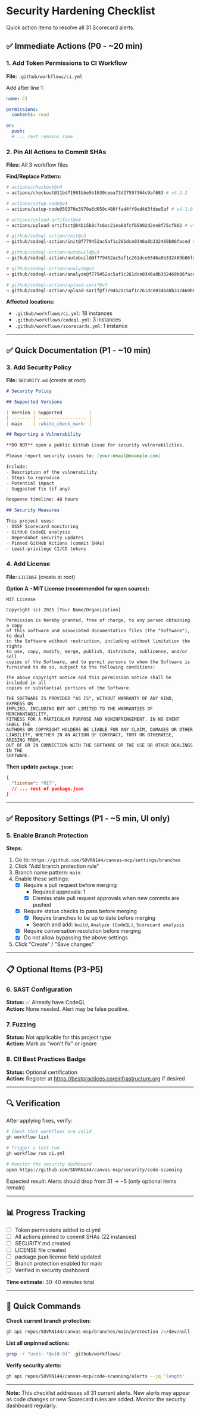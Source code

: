 # Security Hardening Checklist

Quick action items to resolve all 31 Scorecard alerts.

## ✅ Immediate Actions (P0 - ~20 min)

### 1. Add Token Permissions to CI Workflow
**File:** `.github/workflows/ci.yml`

Add after line 1:
```yaml
name: CI

permissions:
  contents: read

on:
  push:
  # ... rest remains same
```

### 2. Pin All Actions to Commit SHAs
**Files:** All 3 workflow files

**Find/Replace Pattern:**
```bash
# actions/checkout@v4
→ actions/checkout@11bd71901bbe5b1630ceea73d27597364c9af683 # v4.2.2

# actions/setup-node@v4  
→ actions/setup-node@39370e3970a6d050c480ffad4ff0ed4d3fdee5af # v4.1.0

# actions/upload-artifact@v4
→ actions/upload-artifact@b4b15b8c7c6ac21ea08fcf65892d2ee8f75cf882 # v4.4.3

# github/codeql-action/init@v3
→ github/codeql-action/init@f779452ac5af1c261dce0346a8b332469b86faced # v3.27.9

# github/codeql-action/autobuild@v3
→ github/codeql-action/autobuild@f779452ac5af1c261dce0346a8b332469b86faced # v3.27.9

# github/codeql-action/analyze@v3
→ github/codeql-action/analyze@f779452ac5af1c261dce0346a8b332469b86faced # v3.27.9

# github/codeql-action/upload-sarif@v3
→ github/codeql-action/upload-sarif@f779452ac5af1c261dce0346a8b332469b86faced # v3.27.9
```

**Affected locations:**
- `.github/workflows/ci.yml`: 18 instances
- `.github/workflows/codeql.yml`: 3 instances  
- `.github/workflows/scorecards.yml`: 1 instance

---

## ✅ Quick Documentation (P1 - ~10 min)

### 3. Add Security Policy
**File:** `SECURITY.md` (create at root)

```markdown
# Security Policy

## Supported Versions

| Version | Supported          |
| ------- | ------------------ |
| main    | :white_check_mark: |

## Reporting a Vulnerability

**DO NOT** open a public GitHub issue for security vulnerabilities.

Please report security issues to: [your-email@example.com]

Include:
- Description of the vulnerability
- Steps to reproduce
- Potential impact
- Suggested fix (if any)

Response timeline: 48 hours

## Security Measures

This project uses:
- OSSF Scorecard monitoring
- GitHub CodeQL analysis
- Dependabot security updates
- Pinned GitHub Actions (commit SHAs)
- Least-privilege CI/CD tokens
```

### 4. Add License
**File:** `LICENSE` (create at root)

**Option A - MIT License (recommended for open source):**
```text
MIT License

Copyright (c) 2025 [Your Name/Organization]

Permission is hereby granted, free of charge, to any person obtaining a copy
of this software and associated documentation files (the "Software"), to deal
in the Software without restriction, including without limitation the rights
to use, copy, modify, merge, publish, distribute, sublicense, and/or sell
copies of the Software, and to permit persons to whom the Software is
furnished to do so, subject to the following conditions:

The above copyright notice and this permission notice shall be included in all
copies or substantial portions of the Software.

THE SOFTWARE IS PROVIDED "AS IS", WITHOUT WARRANTY OF ANY KIND, EXPRESS OR
IMPLIED, INCLUDING BUT NOT LIMITED TO THE WARRANTIES OF MERCHANTABILITY,
FITNESS FOR A PARTICULAR PURPOSE AND NONINFRINGEMENT. IN NO EVENT SHALL THE
AUTHORS OR COPYRIGHT HOLDERS BE LIABLE FOR ANY CLAIM, DAMAGES OR OTHER
LIABILITY, WHETHER IN AN ACTION OF CONTRACT, TORT OR OTHERWISE, ARISING FROM,
OUT OF OR IN CONNECTION WITH THE SOFTWARE OR THE USE OR OTHER DEALINGS IN THE
SOFTWARE.
```

**Then update `package.json`:**
```json
{
  "license": "MIT",
  // ... rest of package.json
}
```

---

## ✅ Repository Settings (P1 - ~5 min, UI only)

### 5. Enable Branch Protection

**Steps:**
1. Go to: `https://github.com/SOVRN144/canvas-mcp/settings/branches`
2. Click "Add branch protection rule"
3. Branch name pattern: `main`
4. Enable these settings:
   - [x] Require a pull request before merging
     - Required approvals: 1
     - [x] Dismiss stale pull request approvals when new commits are pushed
   - [x] Require status checks to pass before merging
     - [x] Require branches to be up to date before merging
     - Search and add: `build`, `Analyze (CodeQL)`, `Scorecard analysis`
   - [x] Require conversation resolution before merging
   - [x] Do not allow bypassing the above settings
5. Click "Create" / "Save changes"

---

## 📋 Optional Items (P3-P5)

### 6. SAST Configuration
**Status:** ✅ Already have CodeQL  
**Action:** None needed. Alert may be false positive.

### 7. Fuzzing
**Status:** Not applicable for this project type  
**Action:** Mark as "won't fix" or ignore

### 8. CII Best Practices Badge
**Status:** Optional certification  
**Action:** Register at https://bestpractices.coreinfrastructure.org if desired

---

## 🔍 Verification

After applying fixes, verify:

```bash
# Check that workflows are valid
gh workflow list

# Trigger a test run
gh workflow run ci.yml

# Monitor the security dashboard
open https://github.com/SOVRN144/canvas-mcp/security/code-scanning
```

Expected result: Alerts should drop from 31 → ~5 (only optional items remain)

---

## 📊 Progress Tracking

- [ ] Token permissions added to ci.yml
- [ ] All actions pinned to commit SHAs (22 instances)
- [ ] SECURITY.md created
- [ ] LICENSE file created
- [ ] package.json license field updated
- [ ] Branch protection enabled for main
- [ ] Verified in security dashboard

**Time estimate:** 30-40 minutes total

---

## 🚀 Quick Commands

**Check current branch protection:**
```bash
gh api repos/SOVRN144/canvas-mcp/branches/main/protection 2>/dev/null || echo "No protection configured"
```

**List all unpinned actions:**
```bash
grep -r "uses:.*@v[0-9]" .github/workflows/
```

**Verify security alerts:**
```bash
gh api repos/SOVRN144/canvas-mcp/code-scanning/alerts --jq 'length'
```

---

**Note:** This checklist addresses all 31 current alerts. New alerts may appear as code changes or new Scorecard rules are added. Monitor the security dashboard regularly.
